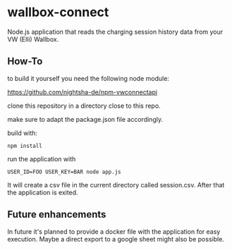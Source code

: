 # wallbox-connect
Node.js application that reads the charging session history data from your VW (Elli) Wallbox. 

## How-To
to build it yourself you need the following node module: 

https://github.com/nightsha-de/npm-vwconnectapi

clone this repository in a directory close to this repo. 

make sure to adapt the package.json file accordingly. 

build with:

```
npm install
```

run the application with 

```
USER_ID=FOO USER_KEY=BAR node app.js
``` 

It will create a csv file in the current directory called session.csv. 
After that the application is exited. 

## Future enhancements
In future it's planned to provide a docker file with the application for easy execution.
Maybe a direct export to a google sheet might also be possible. 